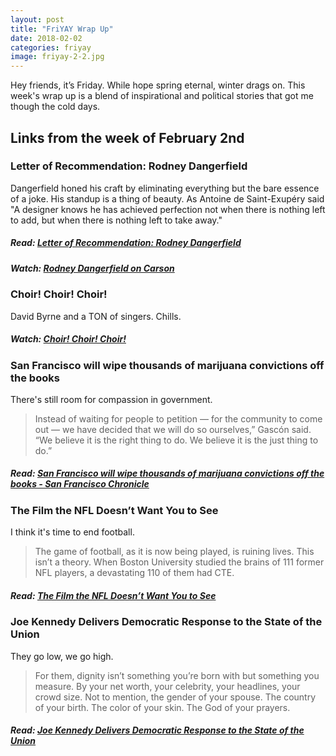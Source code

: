```yaml
---
layout: post
title: "FriYAY Wrap Up"
date: 2018-02-02
categories: friyay
image: friyay-2-2.jpg
---
```


Hey friends, it’s Friday. While hope spring eternal, winter drags on. This week's wrap up is a blend of inspirational and political stories that got me though the cold days.

## Links from the week of February 2nd

### Letter of Recommendation: Rodney Dangerfield

Dangerfield honed his craft by eliminating everything but the bare essence of a joke. His standup is a thing of beauty. As Antoine de Saint-Exupéry said "A designer knows he has achieved perfection not when there is nothing left to add, but when there is nothing left to take away."

##### Read: [Letter of Recommendation: Rodney Dangerfield](https://mobile.nytimes.com/2018/01/26/magazine/letter-of-recommendation-rodney-dangerfield.html)

##### Watch: [Rodney Dangerfield on Carson](https://www.youtube.com/watch?v=jrFgD9-l390)

### Choir! Choir! Choir!

David Byrne and a TON of singers. Chills.

##### Watch: [Choir! Choir! Choir!](https://youtu.be/w7HJZPlJn_U)

### San Francisco will wipe thousands of marijuana convictions off the books

There's still room for compassion in government.

> Instead of waiting for people to petition — for the community to come out — we have decided that we will do so ourselves,” Gascón said. “We believe it is the right thing to do. We believe it is the just thing to do.”

##### Read: [San Francisco will wipe thousands of marijuana convictions off the books - San Francisco Chronicle](http://www.sfchronicle.com/news/article/SF-will-wipe-thousands-of-marijuana-convictions-12540550.php)

### The Film the NFL Doesn’t Want You to See

I think it's time to end football.

> The game of football, as it is now being played, is ruining lives. This isn’t a theory. When Boston University studied the brains of 111 former NFL players, a devastating 110 of them had CTE.

##### Read: [The Film the NFL Doesn’t Want You to See](https://theintercept.com/2018/02/01/nfl-concussion-super-bowl-protocol-football/)

### Joe Kennedy Delivers Democratic Response to the State of the Union

They go low, we go high.

> For them, dignity isn’t something you’re born with but something you measure. By your net worth, your celebrity, your headlines, your crowd size. Not to mention, the gender of your spouse. The country of your birth. The color of your skin. The God of your prayers.

##### Read: [Joe Kennedy Delivers Democratic Response to the State of the Union](https://www.nytimes.com/2018/01/31/us/politics/transcript-joe-kennedy-democratic-response.html)
